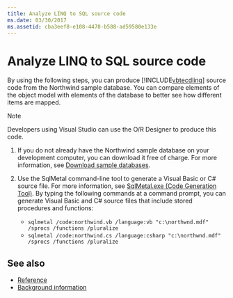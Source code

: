 ```yaml
---
title: Analyze LINQ to SQL source code
ms.date: 03/30/2017
ms.assetid: cba3eef8-e108-4478-b588-ad59580e133e
---
```

# Analyze LINQ to SQL source code

By using the following steps, you can produce [!INCLUDE[vbtecdlinq](../../../../../../includes/vbtecdlinq-md.md)] source code from the Northwind sample database. You can compare elements of the object model with elements of the database to better see how different items are mapped.

> [!NOTE]
> Developers using Visual Studio can use the O/R Designer to produce this code.

1. If you do not already have the Northwind sample database on your development computer, you can download it free of charge. For more information, see [Download sample databases](downloading-sample-databases.md).

2. Use the SqlMetal command-line tool to generate a Visual Basic or C# source file. For more information, see [SqlMetal.exe (Code Generation Tool)](../../../../tools/sqlmetal-exe-code-generation-tool.md). By typing the following commands at a command prompt, you can generate Visual Basic and C# source files that include stored procedures and functions:

    - `sqlmetal /code:northwind.vb /language:vb "c:\northwnd.mdf" /sprocs /functions /pluralize`
    - `sqlmetal /code:northwind.cs /language:csharp "c:\northwnd.mdf" /sprocs /functions /pluralize`

## See also

- [Reference](reference.md)
- [Background information](background-information.md)
